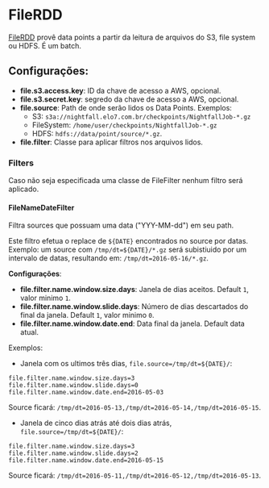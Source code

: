 # FileRDD

[FileRDD](src/main/java/com/elo7/nightfall/di/providers/file/FileRDD.java) provê data points a partir da leitura de arquivos do S3, file system ou HDFS. É um batch.

## Configurações:

* **file.s3.access.key**: ID da chave de acesso a AWS, opcional.
* **file.s3.secret.key**: segredo da chave de acesso a AWS, opcional.
* **file.source**: Path de onde serão lidos os Data Points. Exemplos:
  * S3: ``s3a://nightfall.elo7.com.br/checkpoints/NightfallJob-*.gz``
  * FileSystem: ``/home/user/checkpoints/NightfallJob-*.gz``
  * HDFS: ``hdfs://data/point/source/*.gz``.
* **file.filter**: Classe para aplicar filtros nos arquivos lidos.

### Filters

Caso não seja especificada uma classe de FileFilter nenhum filtro será aplicado.

#### FileNameDateFilter

Filtra sources que possuam uma data ("YYY-MM-dd") em seu path.

Este filtro efetua o replace de ``${DATE}`` encontrados no source por datas. Exemplo: um source com ``/tmp/dt=${DATE}/*.gz`` será subistiuido por um intervalo de datas, resultando em: ``/tmp/dt=2016-05-16/*.gz``.

**Configurações**:

* **file.filter.name.window.size.days**: Janela de dias aceitos. Default ``1``, valor minimo ``1``.
* **file.filter.name.window.slide.days**: Número de dias descartados do final da janela. Default ``1``, valor minimo ``0``.
* **file.filter.name.window.date.end**: Data final da janela. Default data atual.

Exemplos:

 * Janela com os ultimos três dias, ``file.source=/tmp/dt=${DATE}/``:

```
file.filter.name.window.size.days=3
file.filter.name.window.slide.days=0
file.filter.name.window.date.end=2016-05-03
```

Source ficará: ``/tmp/dt=2016-05-13,/tmp/dt=2016-05-14,/tmp/dt=2016-05-15``.

* Janela de cinco dias atrás até dois dias atrás, ``file.source=/tmp/dt=${DATE}/``:

```
file.filter.name.window.size.days=3
file.filter.name.window.slide.days=2
file.filter.name.window.date.end=2016-05-15
```

Source ficará: ``/tmp/dt=2016-05-11,/tmp/dt=2016-05-12,/tmp/dt=2016-05-13``.
